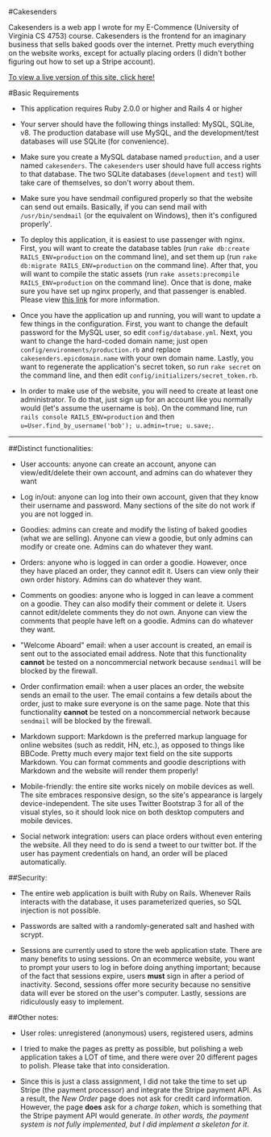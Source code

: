 #Cakesenders

Cakesenders is a web app I wrote for my E-Commence (University of Virginia CS 4753) course. Cakesenders is the frontend for an imaginary business that sells baked goods over the internet. Pretty much everything on the website works, except for actually placing orders (I didn't bother figuring out how to set up a Stripe account).

[To view a live version of this site, click here!](http://cakesenders.epicdomain.name)

#Basic Requirements

* This application requires Ruby 2.0.0 or higher and Rails 4 or higher

* Your server should have the following things installed: MySQL, SQLite, v8. The production database will use MySQL, and the development/test databases will use SQLite (for convenience).

* Make sure you create a MySQL database named `production`, and a user named `cakesenders`. The `cakesenders` user should have full access rights to that database. The two SQLite databases (`development` and `test`) will take care of themselves, so don't worry about them.

* Make sure you have sendmail configured properly so that the website can send out emails. Basically, if you can send mail with `/usr/bin/sendmail` (or the equivalent on Windows), then it's configured properly'.

* To deploy this application, it is easiest to use passenger with nginx. First, you will want to create the database tables (run `rake db:create RAILS_ENV=production` on the command line), and set them up (run `rake db:migrate RAILS_ENV=production` on the command line). After that, you will want to compile the static assets (run `rake assets:precompile RAILS_ENV=production` on the command line). Once that is done, make sure you have set up nginx properly, and that passenger is enabled. Please view [this link](https://www.digitalocean.com/community/articles/how-to-install-rails-and-nginx-with-passenger-on-ubuntu) for more information.

* Once you have the application up and running, you will want to update a few things in the configuration. First, you want to change the default password for the MySQL user, so edit `config/database.yml`. Next, you want to change the hard-coded domain name; just open `config/environments/production.rb` and replace `cakesenders.epicdomain.name` with your own domain name. Lastly, you want to regenerate the application's secret token, so run `rake secret` on the command line, and then edit `config/initializers/secret_token.rb`.

* In order to make use of the website, you will need to create at least one administrator. To do that, just sign up for an account like you normally would (let's assume the username is `bob`). On the command line, run `rails console RAILS_ENV=production` and then `u=User.find_by_username('bob'); u.admin=true; u.save;`.

---

##Distinct functionalities:

* User accounts: anyone can create an account, anyone can view/edit/delete their own account, and admins can do whatever they want

* Log in/out: anyone can log into their own account, given that they know their username and password. Many sections of the site do not work if you are not logged in.

* Goodies: admins can create and modify the listing of baked goodies (what we are selling). Anyone can view a goodie, but only admins can modify or create one. Admins can do whatever they want.

* Orders: anyone who is logged in can order a goodie. However, once they have placed an order, they cannot edit it. Users can view only their own order history. Admins can do whatever they want.

* Comments on goodies: anyone who is logged in can leave a comment on a goodie. They can also modify their comment or delete it. Users cannot edit/delete comments they do not own. Anyone can view the comments that people have left on a goodie. Admins can do whatever they want.

* "Welcome Aboard" email: when a user account is created, an email is sent out to the associated email address. Note that this functionality **cannot** be tested on a noncommercial network because `sendmail` will be blocked by the firewall.

* Order confirmation email: when a user places an order, the website sends an email to the user. The email contains a few details about the order, just to make sure everyone is on the same page. Note that this functionality **cannot** be tested on a noncommercial network because `sendmail` will be blocked by the firewall.

* Markdown support: Markdown is the preferred markup language for online websites (such as reddit, HN, etc.), as opposed to things like BBCode. Pretty much every major text field on the site supports Markdown. You can format comments and goodie descriptions with Markdown and the website will render them properly!

* Mobile-friendly: the entire site works nicely on mobile devices as well. The site embraces responsive design, so the site's appearance is largely device-independent. The site uses Twitter Bootstrap 3 for all of the visual styles, so it should look nice on both desktop computers and mobile devices.

* Social network integration: users can place orders without even entering the website. All they need to do is send a tweet to our twitter bot. If the user has payment credentials on hand, an order will be placed automatically.

##Security:

* The entire web application is built with Ruby on Rails. Whenever Rails interacts with the database, it uses parameterized queries, so SQL injection is not possible.

* Passwords are salted with a randomly-generated salt and hashed with scrypt.

* Sessions are currently used to store the web application state. There are many benefits to using sessions. On an ecommerce website, you want to prompt your users to log in before doing anything important; because of the fact that sessions expire, users **must** sign in after a period of inactivity. Second, sessions offer more security because no sensitive data will ever be stored on the user's computer. Lastly, sessions are ridiculously easy to implement.

##Other notes:

* User roles: unregistered (anonymous) users, registered users, admins

* I tried to make the pages as pretty as possible, but polishing a web application takes a LOT of time, and there were over 20 different pages to polish. Please take that into consideration.

* Since this is just a class assignment, I did not take the time to set up Stripe (the payment processor) and integrate the Stripe payment API. As a result, the *New Order* page does not ask for credit card information. However, the page **does** ask for a *charge token*, which is something that the Stripe payment API would generate. *In other words, the payment system is not fully implemented, but I did implement a skeleton for it*.
